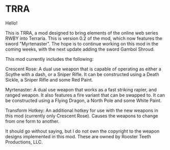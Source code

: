 # TRRA

Hello!

This is TRRA, a mod designed to bring elements of the online web series RWBY into Terraria.
This is version 0.2 of the mod, which now features the sword "Myrtenaster".
The hope is to continue working on this mod in the coming weeks, with the next update adding the sword Gambol Shroud.

This mod currently includes the following:

Crescent Rose: A dual use weapon that is capable of operating as either a Scythe with a dash, or a Sniper Rifle. It can be constructed using a Death Sickle, a Sniper Rifle and some Red Paint.

Myrtenaster: A dual use weapon that works as a fast striking rapier, and ranged weapon. It also features a fire variant that can be swapped to. It can be constructed using a Flying Dragon, a North Pole and some White Paint.

Transform Hotkey: An additional hotkey for use with the new weapons in this mod (currently only Crescent Rose). Causes the weapons to change from one form to another.

It should go without saying, but I do not own the copyright to the weapon designs implemented in this mod. 
These are owned by Rooster Teeth Productions, LLC.
